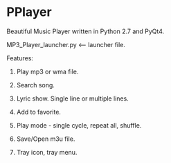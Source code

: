 # PPlayer
Beautiful Music Player written in Python 2.7 and PyQt4.

MP3_Player_launcher.py  <-- launcher file.

Features:

1. Play mp3 or wma file.

2. Search song.

3. Lyric show. Single line or multiple lines.

4. Add to favorite.

5. Play mode - single cycle, repeat all, shuffle.

6. Save/Open m3u file.

7. Tray icon, tray menu.

